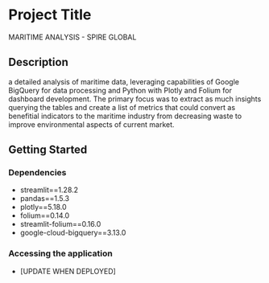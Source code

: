 # Project Title

MARITIME ANALYSIS - SPIRE GLOBAL

## Description

a detailed analysis of maritime data, leveraging capabilities of Google BigQuery for data processing and Python with Plotly and Folium for dashboard development. The primary focus was to extract as much insights querying the tables and create a list of metrics that could convert as benefitial indicators to the maritime industry from decreasing waste to improve environmental aspects of current market.

## Getting Started

### Dependencies

+ streamlit==1.28.2
+ pandas==1.5.3
+ plotly==5.18.0
+ folium==0.14.0
+ streamlit-folium==0.16.0
+ google-cloud-bigquery==3.13.0

### Accessing the application

- [UPDATE WHEN DEPLOYED]